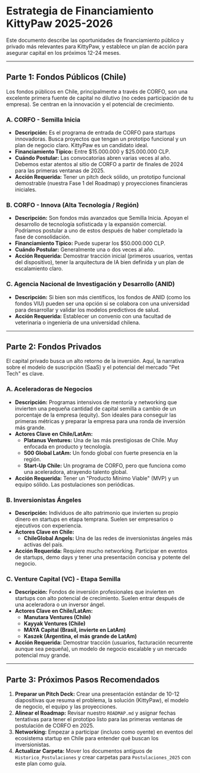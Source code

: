 # Estrategia de Financiamiento KittyPaw 2025-2026

Este documento describe las oportunidades de financiamiento público y privado más relevantes para KittyPaw, y establece un plan de acción para asegurar capital en los próximos 12-24 meses.

---

## Parte 1: Fondos Públicos (Chile)

Los fondos públicos en Chile, principalmente a través de CORFO, son una excelente primera fuente de capital no dilutivo (no cedes participación de tu empresa). Se centran en la innovación y el potencial de crecimiento.

### A. CORFO - Semilla Inicia

*   **Descripción:** Es el programa de entrada de CORFO para startups innovadoras. Busca proyectos que tengan un prototipo funcional y un plan de negocio claro. KittyPaw es un candidato ideal.
*   **Financiamiento Típico:** Entre \$15.000.000 y \$25.000.000 CLP.
*   **Cuándo Postular:** Las convocatorias abren varias veces al año. Debemos estar atentos al sitio de CORFO a partir de finales de 2024 para las primeras ventanas de 2025.
*   **Acción Requerida:** Tener un pitch deck sólido, un prototipo funcional demostrable (nuestra Fase 1 del Roadmap) y proyecciones financieras iniciales.

### B. CORFO - Innova (Alta Tecnología / Región)

*   **Descripción:** Son fondos más avanzados que Semilla Inicia. Apoyan el desarrollo de tecnología sofisticada y la expansión comercial. Podríamos postular a uno de estos después de haber completado la fase de consolidación.
*   **Financiamiento Típico:** Puede superar los \$50.000.000 CLP.
*   **Cuándo Postular:** Generalmente una o dos veces al año.
*   **Acción Requerida:** Demostrar tracción inicial (primeros usuarios, ventas del dispositivo), tener la arquitectura de IA bien definida y un plan de escalamiento claro.

### C. Agencia Nacional de Investigación y Desarrollo (ANID)

*   **Descripción:** Si bien son más científicos, los fondos de ANID (como los fondos VIU) pueden ser una opción si se colabora con una universidad para desarrollar y validar los modelos predictivos de salud.
*   **Acción Requerida:** Establecer un convenio con una facultad de veterinaria o ingeniería de una universidad chilena.

---

## Parte 2: Fondos Privados

El capital privado busca un alto retorno de la inversión. Aquí, la narrativa sobre el modelo de suscripción (SaaS) y el potencial del mercado "Pet Tech" es clave.

### A. Aceleradoras de Negocios

*   **Descripción:** Programas intensivos de mentoría y networking que invierten una pequeña cantidad de capital semilla a cambio de un porcentaje de la empresa (equity). Son ideales para conseguir las primeras métricas y preparar la empresa para una ronda de inversión más grande.
*   **Actores Clave en Chile/LatAm:**
    *   **Platanus Ventures:** Una de las más prestigiosas de Chile. Muy enfocada en producto y tecnología.
    *   **500 Global LatAm:** Un fondo global con fuerte presencia en la región.
    *   **Start-Up Chile:** Un programa de CORFO, pero que funciona como una aceleradora, atrayendo talento global.
*   **Acción Requerida:** Tener un "Producto Mínimo Viable" (MVP) y un equipo sólido. Las postulaciones son periódicas.

### B. Inversionistas Ángeles

*   **Descripción:** Individuos de alto patrimonio que invierten su propio dinero en startups en etapa temprana. Suelen ser empresarios o ejecutivos con experiencia.
*   **Actores Clave en Chile:**
    *   **ChileGlobal Angels:** Una de las redes de inversionistas ángeles más activas del país.
*   **Acción Requerida:** Requiere mucho networking. Participar en eventos de startups, demo days y tener una presentación concisa y potente del negocio.

### C. Venture Capital (VC) - Etapa Semilla

*   **Descripción:** Fondos de inversión profesionales que invierten en startups con alto potencial de crecimiento. Suelen entrar después de una aceleradora o un inversor ángel.
*   **Actores Clave en Chile/LatAm:**
    *   **Manutara Ventures (Chile)**
    *   **Kayyak Ventures (Chile)**
    *   **MAYA Capital (Brasil, invierte en LatAm)**
    *   **Kaszek (Argentina, el más grande de LatAm)**
*   **Acción Requerida:** Demostrar tracción (usuarios, facturación recurrente aunque sea pequeña), un modelo de negocio escalable y un mercado potencial muy grande.

---

## Parte 3: Próximos Pasos Recomendados

1.  **Preparar un Pitch Deck:** Crear una presentación estándar de 10-12 diapositivas que resuma el problema, la solución (KittyPaw), el modelo de negocio, el equipo y las proyecciones.
2.  **Alinear el Roadmap:** Revisar nuestro `ROADMAP.md` y asignar fechas tentativas para tener el prototipo listo para las primeras ventanas de postulación de CORFO en 2025.
3.  **Networking:** Empezar a participar (incluso como oyente) en eventos del ecosistema startup en Chile para entender qué buscan los inversionistas.
4.  **Actualizar Carpeta:** Mover los documentos antiguos de `Historico_Postulaciones` y crear carpetas para `Postulaciones_2025` con este plan como guía.

